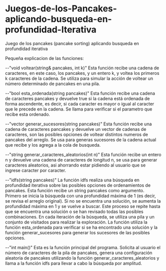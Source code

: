# Juegos-de-los-Pancakes-aplicando-busqueda-en-profundidad-Iterativa
Juego de los pancakes (pancake sorting) aplicando busqueda en profundidad iterativa

Pequeña explicacion de las funciones:

--"void voltear(string& pancakes, int k)" 
Esta función recibe una cadena de caracteres, en este caso, los pancakes, y un entero k, y voltea los primeros k caracteres de la cadena. Se utiliza para simular la acción de voltear un número determinado de pancakes en una pila.

--"bool esta_ordenada(string pancakes)" 
Esta función recibe una cadena de caracteres pancakes y devuelve true si la cadena está ordenada de forma ascendente, es decir, si cada caracter es mayor o igual al caracter que le precede en la cadena. Se llama para verificar si el parametro que recibe esta ordenado.

--"vector generar_sucesores(string pancakes)" 
Esta función recibe una cadena de caracteres pancakes y devuelve un vector de cadenas de caracteres, son las posibles opciones de voltear distintos numeros de pancakes del arreglo. Se usa para generas sucesores de la cadena actual que recibe y los agrega a la cola de busqueda.

--"string generar_caracteres_aleatorios(int n)" 
Esta función recibe un entero n y devuelve una cadena de caracteres de longitud n, se usa para generar caracteres aleatorios, asi ahorrando estar pidiendo al usuario que se ingrese caracter por caracter.

--"idfs(string pancakes)"
La función idfs realiza una búsqueda en profundidad iterativa sobre las posibles opciones de ordenamientos de pancakes. Esta función recibe un string pancakes como argumento. Primero se inicia la búsqueda con una profundidad máxima de 1 (es decir, se revisa el arreglo original). Si no se encuentra una solución, se aumenta la profundidad máxima en 1 y se vuelve a buscar. Este proceso se repite hasta que se encuentra una solución o se han revisado todas las posibles combinaciones. En cada iteración de la búsqueda, se utiliza una pila y un conjunto de visitados para realizar la exploración. La función utiliza la función esta_ordenada para verificar si se ha encontrado una solución y la función generar_sucesores para generar los sucesores de las posibles opciones.

--"int main()" Esta es la función principal del programa. Solicita al usuario el número de caracteres de la pila de pancakes, genera una configuración aleatoria de pancakes utilizando la función generar_caracteres_aleatorios y llama a la función idfs para llevar a cabo la búsqueda por amplitud.

